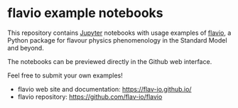# flavio example notebooks

This repository contains [Jupyter](http://jupyter.org/) notebooks with usage examples of [flavio](https://flav-io.github.io/), a Python package for flavour physics phenomenology in the Standard Model and beyond.

The notebooks can be previewed directly in the Github web interface.

Feel free to submit your own examples!

- flavio web site and documentation: https://flav-io.github.io/
- flavio repository: https://github.com/flav-io/flavio
